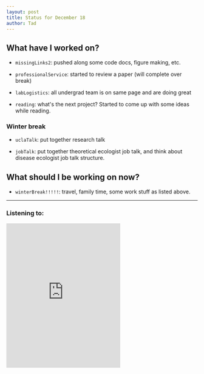 ```yaml
---
layout: post 
title: Status for December 18 
author: Tad
---
```

 
## What have I worked on?
 
* `missingLinks2`: pushed along some code docs, figure making, etc. 
 
* `professionalService`: started to review a paper (will complete over break)

* `labLogistics`: all undergrad team is on same page and are doing great

* `reading`: what's the next project? Started to come up with some ideas while reading.

 
### Winter break
 
* `uclaTalk`: put together research talk

* `jobTalk`: put together theoretical ecologist job talk, and think about disease ecologist job talk structure.


 
## What should I be working on now? 
 
* `winterBreak!!!!!`: travel, family time, some work stuff as listed above. 
 
 
--- 
 
### Listening to: 
 
<iframe src="https://open.spotify.com/embed/track/6gY8DeDFpSYreXyeJroREW" width="300" height="380" frameborder="0" allowtransparency="true"></iframe>

<i class='fa fa-code' style='color:pink'></i> 
